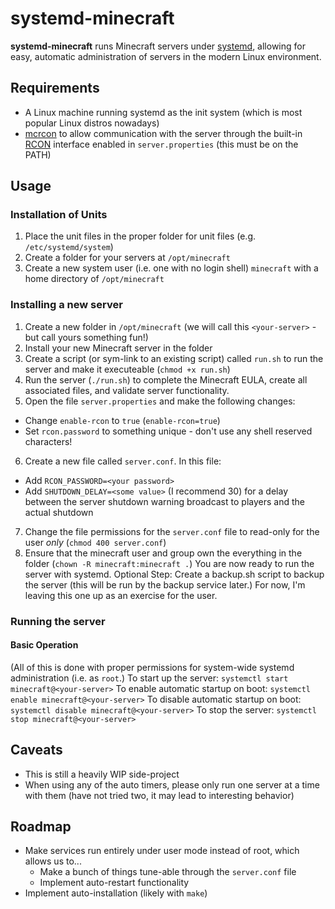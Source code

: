 # systemd-minecraft
**systemd-minecraft** runs Minecraft servers under [systemd](https://github.com/systemd/systemd), allowing for easy, automatic administration of servers in the modern Linux environment.

## Requirements
- A Linux machine running systemd as the init system (which is most popular Linux distros nowadays)
- [mcrcon](https://github.com/Tiiffi/mcrcon) to allow communication with the server through the built-in [RCON](https://developer.valvesoftware.com/wiki/Source_RCON_Protocol) interface enabled in `server.properties` (this must be on the PATH)

## Usage
### Installation of Units
1. Place the unit files in the proper folder for unit files (e.g. `/etc/systemd/system`)
2. Create a folder for your servers at `/opt/minecraft`
3. Create a new system user (i.e. one with no login shell) `minecraft` with a home directory of `/opt/minecraft`
### Installing a new server
1. Create a new folder in `/opt/minecraft` (we will call this `<your-server>` - but call yours something fun!) 
2. Install your new Minecraft server in the folder
3. Create a script (or sym-link to an existing script) called `run.sh` to run the server and make it executeable (`chmod +x run.sh`)
4. Run the server (`./run.sh`) to complete the Minecraft EULA, create all associated files, and validate server functionality.
5. Open the file `server.properties` and make the following changes:
  - Change `enable-rcon` to `true` (`enable-rcon=true`)
  - Set `rcon.password` to something unique - don't use any shell reserved characters!
6. Create a new file called `server.conf`. In this file:
  - Add `RCON_PASSWORD=<your password>`
  - Add `SHUTDOWN_DELAY=<some value>` (I recommend 30) for a delay between the server shutdown warning broadcast to players and the actual shutdown
7. Change the file permissions for the `server.conf` file to read-only for the user *only* (`chmod 400 server.conf`)
8. Ensure that the minecraft user and group own the everything in the folder (`chown -R minecraft:minecraft .`)
You are now ready to run the server with systemd.
Optional Step: Create a backup.sh script to backup the server (this will be run by the backup service later.)
  For now, I'm leaving this one up as an exercise for the user.
### Running the server
#### Basic Operation
(All of this is done with proper permissions for system-wide systemd administration (i.e. as `root`.)
To start up the server:
```systemctl start minecraft@<your-server>```
To enable automatic startup on boot:
```systemctl enable minecraft@<your-server>```
To disable automatic startup on boot:
```systemctl disable minecraft@<your-server>```
To stop the server:
```systemctl stop minecraft@<your-server>```

## Caveats
- This is still a heavily WIP side-project
- When using any of the auto timers, please only run one server at a time with them (have not tried two, it may lead to interesting behavior)

## Roadmap
- Make services run entirely under user mode instead of root, which allows us to...
  - Make a bunch of things tune-able through the `server.conf` file
  - Implement auto-restart functionality
- Implement auto-installation (likely with `make`)
